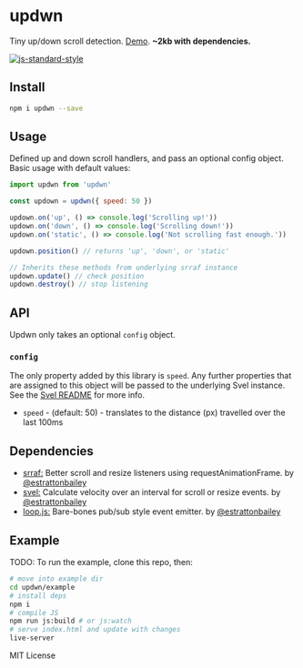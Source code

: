 # updwn
Tiny up/down scroll detection. [Demo](http://estrattonbailey.com/updwn/). **~2kb with dependencies.**

[![js-standard-style](https://cdn.rawgit.com/feross/standard/master/badge.svg)](http://standardjs.com)

## Install
```bash
npm i updwn --save
```

## Usage 
Defined up and down scroll handlers, and pass an optional config object. Basic usage with default values:
```javascript
import updwn from 'updwn'

const updown = updwn({ speed: 50 })

updown.on('up', () => console.log('Scrolling up!'))
updown.on('down', () => console.log('Scrolling down!'))
updown.on('static', () => console.log('Not scrolling fast enough.'))

updown.position() // returns 'up', 'down', or 'static'

// Inherits these methods from underlying srraf instance
updown.update() // check position
updown.destroy() // stop listening
```

## API
Updwn only takes an optional `config` object.

### `config`
The only property added by this library is `speed`. Any further properties that are assigned to this object will be passed to the underlying Svel instance. See the [Svel README](https://github.com/estrattonbailey/svel) for more info.
- `speed` - (default: 50) - translates to the distance (px) travelled over the last 100ms

## Dependencies
- [srraf:](https://github.com/estrattonbailey/srraf) Better scroll and resize listeners using requestAnimationFrame. by [@estrattonbailey](https://github.com/estrattonbailey)
- [svel:](https://github.com/estrattonbailey/svel) Calculate velocity over an interval for scroll or resize events. by [@estrattonbailey](https://github.com/estrattonbailey)
- [loop.js:](https://github.com/estrattonbailey/loop.js) Bare-bones pub/sub style event emitter. by [@estrattonbailey](https://github.com/estrattonbailey)

## Example
TODO: To run the example, clone this repo, then:
```bash
# move into example dir
cd updwn/example
# install deps
npm i
# compile JS
npm run js:build # or js:watch
# serve index.html and update with changes
live-server 
```

MIT License
